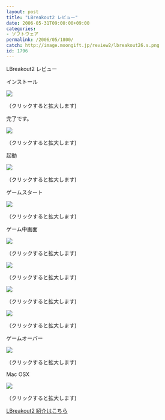 ```yaml
---
layout: post
title: "LBreakout2 レビュー"
date: 2006-05-31T09:00:00+09:00
categories:
- ソフトウェア
permalink: /2006/05/1800/
catch: http://image.moongift.jp/review2/lbreakout26.s.png
id: 1796
---
```

LBreakout2 レビュー  
<!--more-->

インストール

  

[![](http://image.moongift.jp/review2/lbreakout21.s.png)](http://image.moongift.jp/review2/lbreakout21.png)  
  
（クリックすると拡大します)

  

完了です。

  

[![](http://image.moongift.jp/review2/lbreakout22.s.png)](http://image.moongift.jp/review2/lbreakout22.png)  
  
（クリックすると拡大します)

  

起動

  

[![](http://image.moongift.jp/review2/lbreakout23.s.png)](http://image.moongift.jp/review2/lbreakout23.png)  
  
（クリックすると拡大します)

  

ゲームスタート

  

[![](http://image.moongift.jp/review2/lbreakout24.s.png)](http://image.moongift.jp/review2/lbreakout24.png)  
  
（クリックすると拡大します)

  

ゲーム中画面

  

[![](http://image.moongift.jp/review2/lbreakout25.s.png)](http://image.moongift.jp/review2/lbreakout25.png)  
  
（クリックすると拡大します)

  

[![](http://image.moongift.jp/review2/lbreakout26.s.png)](http://image.moongift.jp/review2/lbreakout26.png)  
  
（クリックすると拡大します)

  

[![](http://image.moongift.jp/review2/lbreakout27.s.png)](http://image.moongift.jp/review2/lbreakout27.png)  
  
（クリックすると拡大します)

  

[![](http://image.moongift.jp/review2/lbreakout28.s.png)](http://image.moongift.jp/review2/lbreakout28.png)  
  
（クリックすると拡大します)

  

ゲームオーバー

  

[![](http://image.moongift.jp/review2/lbreakout29.s.png)](http://image.moongift.jp/review2/lbreakout29.png)  
  
（クリックすると拡大します)

  

Mac OSX

  

[![](http://image.moongift.jp/review2/lbreakout210.s.png)](http://image.moongift.jp/review2/lbreakout210.png)  
  
（クリックすると拡大します)

  

[LBreakout2 紹介はこちら](http://oss.moongift.jp/intro/i-1795.html)

